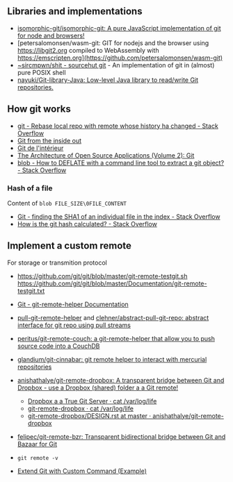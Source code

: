 ## Libraries and implementations

- [isomorphic-git/isomorphic-git: A pure JavaScript implementation of git for node and browsers!](https://github.com/isomorphic-git/isomorphic-git)
- [petersalomonsen/wasm-git: GIT for nodejs and the browser using https://libgit2.org compiled to WebAssembly with https://emscripten.org](https://github.com/petersalomonsen/wasm-git)
- [~sircmpwn/shit - sourcehut git](https://git.sr.ht/~sircmpwn/shit) - An implementation of git in (almost) pure POSIX shell
- [nayuki/Git-library-Java: Low-level Java library to read/write Git repositories.](https://github.com/nayuki/Git-library-Java)

## How git works

- [git - Rebase local repo with remote whose history ha changed - Stack Overflow](https://stackoverflow.com/questions/42267566/rebase-local-repo-with-remote-whose-history-has-changed/42281702#42281702)
- [Git from the inside out](https://maryrosecook.com/blog/post/git-from-the-inside-out)
- [Git de l'intérieur](https://alm.developpez.com/tutoriel/fonctionnement-interne-de-git/)
- [The Architecture of Open Source Applications (Volume 2): Git](http://aosabook.org/en/git.html)
- [blob - How to DEFLATE with a command line tool to extract a git object? - Stack Overflow](https://stackoverflow.com/questions/3178566/how-to-deflate-with-a-command-line-tool-to-extract-a-git-object)

### Hash of a file

Content of `blob FILE_SIZE\0FILE_CONTENT`

- [Git - finding the SHA1 of an individual file in the index - Stack Overflow](https://stackoverflow.com/questions/460297/git-finding-the-sha1-of-an-individual-file-in-the-index/24283352#24283352)
- [How is the git hash calculated? - Stack Overflow](https://stackoverflow.com/questions/35430584/how-is-the-git-hash-calculated)

## Implement a custom remote

For storage or transmition protocol

- https://github.com/git/git/blob/master/git-remote-testgit.sh https://github.com/git/git/blob/master/Documentation/git-remote-testgit.txt
- [Git - git-remote-helper Documentation](https://git-scm.com/docs/git-remote-helpers)
- [pull-git-remote-helper](https://www.npmjs.com/package/pull-git-remote-helper) and [clehner/abstract-pull-git-repo: abstract interface for git repo using pull streams](https://github.com/clehner/abstract-pull-git-repo)
- [peritus/git-remote-couch: a git-remote-helper that allow you to push source code into a CouchDB](https://github.com/peritus/git-remote-couch)
- [glandium/git-cinnabar: git remote helper to interact with mercurial repositories](https://github.com/glandium/git-cinnabar)
- [anishathalye/git-remote-dropbox: A transparent bridge between Git and Dropbox - use a Dropbox (shared) folder a a Git remote!](https://github.com/anishathalye/git-remote-dropbox)
	- [Dropbox a a True Git Server · cat /var/log/life](https://www.anishathalye.com/2016/04/25/dropbox-as-a-true-git-server/)
	- [git-remote-dropbox · cat /var/log/life](https://www.anishathalye.com/2015/08/19/git-remote-dropbox/)
	- [git-remote-dropbox/DESIGN.rst at master · anishathalye/git-remote-dropbox](https://github.com/anishathalye/git-remote-dropbox/blob/master/DESIGN.rst)
- [felipec/git-remote-bzr: Transparent bidirectional bridge between Git and Bazaar for Git](https://github.com/felipec/git-remote-bzr)
- `git remote -v`

- [Extend Git with Custom Command (Example)](https://coderwall.com/p/bt93ia/extend-git-with-custom-commands)
